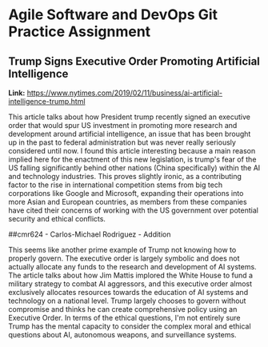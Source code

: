 # Agile Software and DevOps Git Practice Assignment 

## Trump Signs Executive Order Promoting Artificial Intelligence

**Link:** https://www.nytimes.com/2019/02/11/business/ai-artificial-intelligence-trump.html

This article talks about how President trump recently signed an executive order that would spur US investment in promoting more research and development around artificial intelligence, an issue that has been brought up in the past to federal administration but was never really seriously considered until now. I found this article interesting because a main reason implied here for the enactment of this new legislation, is trump's fear of the US falling significantly behind other nations (China specifically) within the AI and technology industries. This proves slightly ironic, as a contributing factor to the rise in international competition stems from big tech corporations like Google and Microsoft, expanding their operations into more Asian and European countries, as members from these companies have cited their concerns of working with the US government over potential security and ethical conflicts.

##cmr624 - Carlos-Michael Rodriguez - Addition

This seems like another prime example of Trump not knowing how to properly govern. The executive order is largely symbolic and does not actually allocate any funds to the research and development of AI systems. The article talks about how Jim Mattis implored the White House to fund a military strategy to combat AI aggressors, and this executive order almost exclusively allocates resources towards the education of AI systems and technology on a national level. Trump largely chooses to govern without compromise and thinks he can create comprehensive policy using an Executive Order. In terms of the ethical questions, I'm not entirely sure Trump has the mental capacity to consider the complex moral and ethical questions about AI, autonomous weapons, and surveillance systems.
